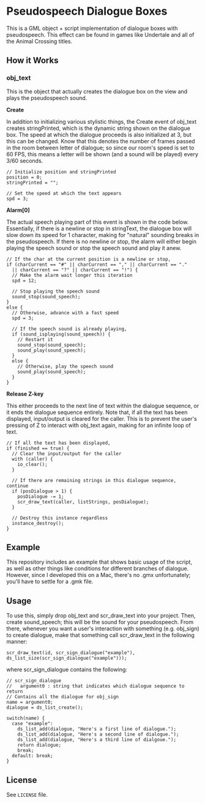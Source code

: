 # Pseudospeech Dialogue Boxes

This is a GML object + script implementation of dialogue boxes with pseudospeech. This effect can be found in games like Undertale and all of the Animal Crossing titles.

## How it Works

### obj_text

This is the object that actually creates the dialogue box on the view and plays the pseudospeech sound.

**Create**

In addition to initializing various stylistic things, the Create event of obj_text creates stringPrinted, which is the dynamic string shown on the dialogue box. The speed at which the dialogue proceeds is also initialized at 3, but this can be changed. Know that this denotes the number of frames passed in the room between letter of dialogue; so since our room's speed is set to 60 FPS, this means a letter will be shown (and a sound will be played) every 3/60 seconds.

```gml
// Initialize position and stringPrinted
position = 0;
stringPrinted = "";

// Set the speed at which the text appears
spd = 3;
```

**Alarm[0]**

The actual speech playing part of this event is shown in the code below. Essentially, if there is a newline or stop in stringText, the dialogue box will slow down its speed for 1 character, making for "natural" sounding breaks in the pseudospeech. If there is no newline or stop, the alarm will either begin playing the speech sound or stop the speech sound and play it anew.

```gml
// If the char at the current position is a newline or stop,
if (charCurrent == "#" || charCurrent == "," || charCurrent == "."
  || charCurrent == "?" || charCurrent == "!") {
  // Make the alarm wait longer this iteration
  spd = 12;

  // Stop playing the speech sound
  sound_stop(sound_speech);
}
else {
  // Otherwise, advance with a fast speed
  spd = 3;

  // If the speech sound is already playing,
  if (sound_isplaying(sound_speech)) {
    // Restart it
    sound_stop(sound_speech);
    sound_play(sound_speech);
  }
  else {
    // Otherwise, play the speech sound
    sound_play(sound_speech);
  }
}
```

**Release Z-key**

This either proceeds to the next line of text within the dialogue sequence, or it ends the dialogue sequence entirely. Note that, if all the text has been displayed, input/output is cleared for the caller. This is to prevent the user's pressing of Z to interact with obj_text again, making for an infinite loop of text.

```gml
// If all the text has been displayed,
if (finished == true) {
  // Clear the input/output for the caller
  with (caller) {
    io_clear();
  }

  // If there are remaining strings in this dialogue sequence, continue
  if (posDialogue > 1) {
    posDialogue -= 1;
    scr_draw_text(caller, listStrings, posDialogue);
  }

  // Destroy this instance regardless
  instance_destroy();
}
```

## Example

This repository includes an example that shows basic usage of the script, as well as other things like conditions for different branches of dialogue. However, since I developed this on a Mac, there's no .gmx unfortunately; you'll have to settle for a .gmk file.

## Usage

To use this, simply drop obj_text and scr_draw_text into your project. Then, create sound_speech; this will be the sound for your pseudospeech. From there, whenever you want a user's interaction with something (e.g. obj_sign) to create dialogue, make that something call scr_draw_text in the following manner:

```gml
scr_draw_text(id, scr_sign_dialogue("example"), ds_list_size(scr_sign_dialogue("example")));
```

where scr_sign_dialogue contains the following:

```gml
// scr_sign_dialogue
//   argument0 : string that indicates which dialogue sequence to return
// Contains all the dialogue for obj_sign
name = argument0;
dialogue = ds_list_create();

switch(name) {
  case "example":
    ds_list_add(dialogue, "Here's a first line of dialogue.");
    ds_list_add(dialogue, "Here's a second line of dialogue.");
    ds_list_add(dialogue, "Here's a third line of dialgoue.");
    return dialogue;
    break;
  default: break;
}
```

License
-------

See `LICENSE` file.
